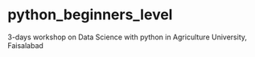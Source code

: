 # python_beginners_level
3-days workshop on Data Science with python in Agriculture University, Faisalabad
